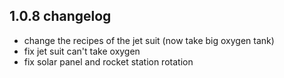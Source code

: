 ## 1.0.8 changelog

- change the recipes of the jet suit (now take big oxygen tank)
- fix jet suit can't take oxygen
- fix solar panel and rocket station rotation